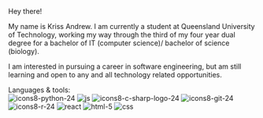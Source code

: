 Hey there!

My name is Kriss Andrew. I am currently a student at Queensland University of Technology, working my way through the third of my four year dual degree for a bachelor of IT (computer science)/ bachelor of science (biology).

I am interested in pursuing a career in software engineering, but am still learning and open to any and all technology related opportunities.

Languages & tools:<br/>
![icons8-python-24](https://user-images.githubusercontent.com/65888709/160224616-7f2bb820-bbf9-4d57-a6a4-0c249f940ec2.png)
![js](https://user-images.githubusercontent.com/65888709/153367068-58554436-2964-47db-842e-e63d92725e9a.png)
![icons8-c-sharp-logo-24](https://user-images.githubusercontent.com/65888709/160224658-2a01906e-8928-496f-a5d3-eff9a993d1e8.png)
![icons8-git-24](https://user-images.githubusercontent.com/65888709/160224677-da6158c1-12bb-4314-9a56-ea66389f172a.png)
![icons8-r-24](https://user-images.githubusercontent.com/65888709/160224719-544e9645-323e-4c78-8a53-a8432e687d17.png)
![react](https://user-images.githubusercontent.com/65888709/153367339-090be0b6-fcc8-4437-a0db-30836d3ce3cb.png)
![html-5](https://user-images.githubusercontent.com/65888709/153366958-dad4200c-fa9c-4aa6-90d9-2ce2b2d11b8f.png)
![css](https://user-images.githubusercontent.com/65888709/153367058-5b89e735-591f-4181-a8c8-2356abaae0f5.png)





<!---
KrissAndrew/KrissAndrew is a ✨ special ✨ repository because its `README.md` (this file) appears on your GitHub profile.
You can click the Preview link to take a look at your changes.
--->



